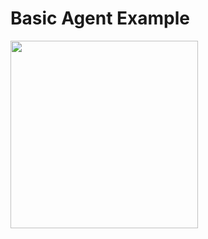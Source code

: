# Basic Agent Example
<img src="https://storage.googleapis.com/ai-agent-jetpack/neko-cat.jpeg" width="300px">